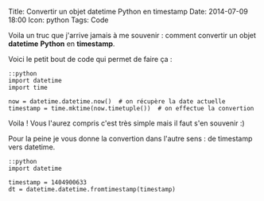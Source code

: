 Title: Convertir un objet datetime Python en timestamp
Date: 2014-07-09 18:00
Icon: python
Tags: Code


Voila un truc que j'arrive jamais à me souvenir : comment convertir un objet **datetime** **Python** en **timestamp**.

Voici le petit bout de code qui permet de faire ça :

	::python
    import datetime
    import time

    now = datetime.datetime.now()  # on récupère la date actuelle
    timestamp = time.mktime(now.timetuple())  # on effectue la convertion

Voila ! Vous l'aurez compris c'est très simple mais il faut s'en souvenir :)

Pour la peine je vous donne la convertion dans l'autre sens : de timestamp vers datetime.

	::python
    import datetime

    timestamp = 1404900633
    dt = datetime.datetime.fromtimestamp(timestamp)


